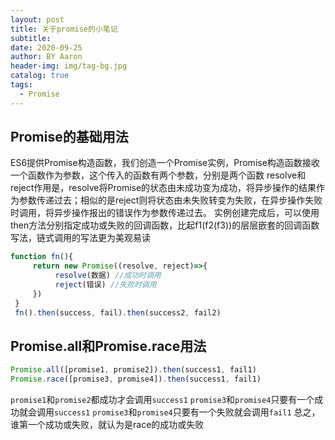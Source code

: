 ```yaml
---
layout: post
title: 关于promise的小笔记
subtitle:
date: 2020-09-25
author: BY Aaron
header-img: img/tag-bg.jpg
catalog: true
tags:
  - Promise
---
```


## Promise的基础用法
ES6提供Promise构造函数，我们创造一个Promise实例，Promise构造函数接收一个函数作为参数，这个传入的函数有两个参数，分别是两个函数 resolve和reject作用是，resolve将Promise的状态由未成功变为成功，将异步操作的结果作为参数传递过去；相似的是reject则将状态由未失败转变为失败，在异步操作失败时调用，将异步操作报出的错误作为参数传递过去。
实例创建完成后，可以使用then方法分别指定成功或失败的回调函数，比起f1(f2(f3))的层层嵌套的回调函数写法，链式调用的写法更为美观易读

```javascript
function fn(){
     return new Promise((resolve, reject)=>{
          resolve(数据) //成功时调用
          reject(错误) //失败时调用
     })
 }
 fn().then(success, fail).then(success2, fail2)
 ```

 ## Promise.all和Promise.race用法
 ```javascript
 Promise.all([promise1, promise2]).then(success1, fail1)
 Promise.race([promise3, promise4]).then(success1, fail1)
 ```
`promise1`和`promise2`都成功才会调用`success1`
`promise3`和`promise4`只要有一个成功就会调用`success1`
`promise3`和`promise4`只要有一个失败就会调用`fail1` 
总之，谁第一个成功或失败，就认为是race的成功或失败